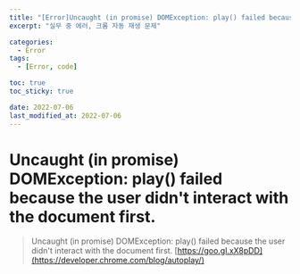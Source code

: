 ```yaml
---
title: "[Error]Uncaught (in promise) DOMException: play() failed because the user didn't interact with the document first"
excerpt: "실무 중 에러, 크롬 자동 재생 문제"

categories:
  - Error
tags:
  - [Error, code]

toc: true
toc_sticky: true

date: 2022-07-06
last_modified_at: 2022-07-06
---
```


# Uncaught (in promise) DOMException: play() failed because the user didn't interact with the document first.

> Uncaught (in promise) DOMException: play() failed because the user didn't interact with the document first. [https://goo.gl.xX8pDD](https://developer.chrome.com/blog/autoplay/)
